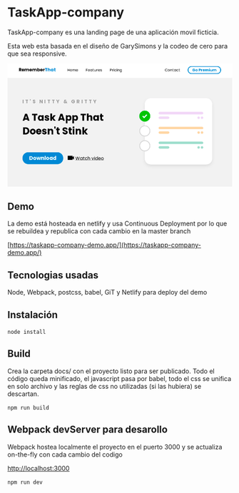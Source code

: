 # TaskApp-company

TaskApp-company es una landing page de una aplicación movil ficticia.

Esta web esta basada en el diseño de GarySimons y la codeo de cero para que sea responsive.

![ScreenShot](https://raw.githubusercontent.com/nicoierino/taskapp-company/master/screenshot.png "ScreenShot")

## Demo

La demo está hosteada en netlify y usa Continuous Deployment por lo que se rebuildea y republica con cada cambio en la master branch

[https://taskapp-company-demo.app/](https://taskapp-company-demo.app/)

## Tecnologias usadas

Node, Webpack, postcss, babel, GiT y Netlify para deploy del demo

## Instalación

```node
node install
```

## Build

Crea la carpeta docs/ con el proyecto listo para ser publicado.
Todo el código queda minificado, el javascript pasa por babel, todo el css se unifica en solo archivo y las reglas de css no utilizadas (si las hubiera) se descartan.

```node
npm run build
```

## Webpack devServer para desarollo

Webpack hostea localmente el proyecto en el puerto 3000 y se actualiza on-the-fly con cada cambio del codigo

[http://localhost:3000](http://localhost:3000)

```node
npm run dev
```
